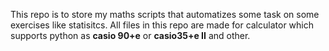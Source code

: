 This repo is to store my maths scripts that automatizes some task on some exercises like statisitcs.
All files in this repo are made for calculator which supports python as **casio 90+e** or **casio35+e II** and other.
